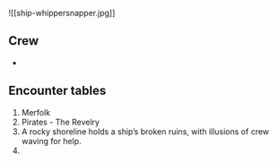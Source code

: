 
![[ship-whippersnapper.jpg]]

## Crew
* 


## Encounter tables
1. Merfolk
2. Pirates - The Revelry
3. A rocky shoreline holds a ship’s broken ruins, with illusions of crew waving for help.
4. 